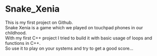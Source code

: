 # Snake_Xenia
This is my first project on Github.
<br>Snake Xenia is a game which we played on touchpad phones in our childhood.
<br>With my first C++ project I tried to build it with basic usage of loops and functions in C++.
<br>So use it to play on your systems and try to get a good score...